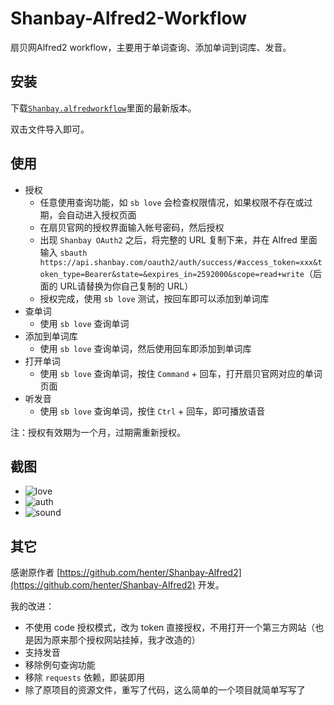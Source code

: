 # Shanbay-Alfred2-Workflow

扇贝网Alfred2 workflow，主要用于单词查询、添加单词到词库、发音。


## 安装

下载[`Shanbay.alfredworkflow`](https://github.com/alswl/shanbay-alfred2/releases)里面的最新版本。

双击文件导入即可。

## 使用

*   授权
    *   任意使用查询功能，如 `sb love` 会检查权限情况，如果权限不存在或过期，会自动进入授权页面
    *   在扇贝官网的授权界面输入帐号密码，然后授权
    *   出现 `Shanbay OAuth2` 之后，将完整的 URL 复制下来，并在 Alfred 里面输入 `sbauth https://api.shanbay.com/oauth2/auth/success/#access_token=xxx&token_type=Bearer&state=&expires_in=2592000&scope=read+write`（后面的 URL请替换为你自己复制的 URL）
    *   授权完成，使用 `sb love` 测试，按回车即可以添加到单词库
*   查单词
    *   使用 `sb love` 查询单词
*   添加到单词库
    *   使用 `sb love` 查询单词，然后使用回车即添加到单词库
*   打开单词
    *   使用 `sb love` 查询单词，按住 `Command` + 回车，打开扇贝官网对应的单词页面
*   听发音
    *   使用 `sb love` 查询单词，按住 `Ctrl` + 回车，即可播放语音


注：授权有效期为一个月，过期需重新授权。

## 截图

*   ![love](https://github.com/alswl/shanbay-alfred2/raw/master/snapshot/sb_love.png)
*   ![auth](https://github.com/alswl/shanbay-alfred2/raw/master/snapshot/sb_auth.png)
*   ![sound](https://github.com/alswl/shanbay-alfred2/raw/master/snapshot/sb_sound.png)

## 其它

感谢原作者 [https://github.com/henter/Shanbay-Alfred2](https://github.com/henter/Shanbay-Alfred2) 开发。

我的改进：

*   不使用 code 授权模式，改为 token 直接授权，不用打开一个第三方网站（也是因为原来那个授权网站挂掉，我才改造的）
*   支持发音
*   移除例句查询功能
*   移除 `requests` 依赖，即装即用
*   除了原项目的资源文件，重写了代码，这么简单的一个项目就简单写写了
